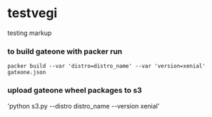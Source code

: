 # testvegi
testing markup

### to build gateone with packer run 
` packer build --var 'distro=distro_name' --var 'version=xenial' gateone.json `

### upload gateone wheel packages to s3

'python s3.py --distro distro_name --version xenial'


